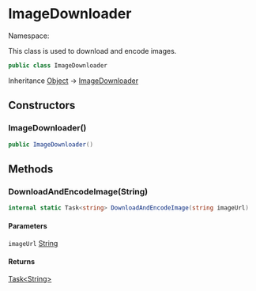 # ImageDownloader

Namespace:

This class is used to download and encode images.

```csharp
public class ImageDownloader
```

Inheritance [Object](https://docs.microsoft.com/en-us/dotnet/api/system.object) → [ImageDownloader](./imagedownloader.md)

## Constructors

### **ImageDownloader()**

```csharp
public ImageDownloader()
```

## Methods

### **DownloadAndEncodeImage(String)**

```csharp
internal static Task<string> DownloadAndEncodeImage(string imageUrl)
```

#### Parameters

`imageUrl` [String](https://docs.microsoft.com/en-us/dotnet/api/system.string)<br>

#### Returns

[Task&lt;String&gt;](https://docs.microsoft.com/en-us/dotnet/api/system.threading.tasks.task-1)<br>
